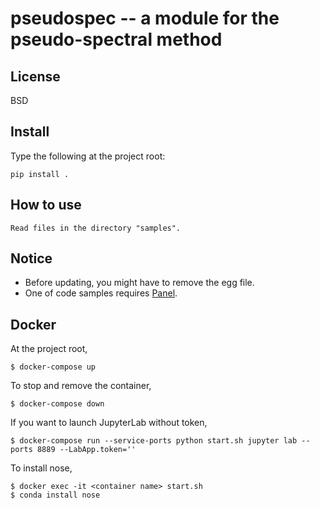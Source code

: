 # pseudospec -- a module for the pseudo-spectral method

## License
BSD

## Install

Type the following at the project root:

```
pip install .
```


## How to use

    Read files in the directory "samples".

## Notice

- Before updating, you might have to remove the egg file.
- One of code samples requires [Panel](https://panel.holoviz.org).


## Docker
At the project root, 

    $ docker-compose up

To stop and remove the container,

    $ docker-compose down
    
If you want to launch JupyterLab without token,

    $ docker-compose run --service-ports python start.sh jupyter lab --ports 8889 --LabApp.token=''

To install nose,

    $ docker exec -it <container name> start.sh
    $ conda install nose